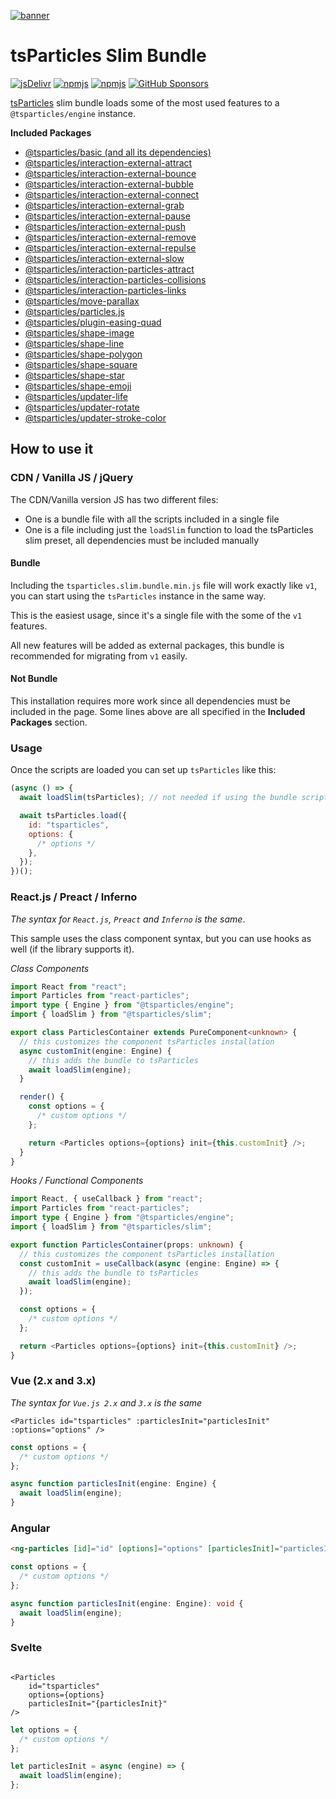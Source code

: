 [![banner](https://particles.js.org/images/banner2.png)](https://particles.js.org)

# tsParticles Slim Bundle

[![jsDelivr](https://data.jsdelivr.com/v1/package/npm/@tsparticles/slim/badge)](https://www.jsdelivr.com/package/npm/@tsparticles/slim) [![npmjs](https://badge.fury.io/js/@tsparticles/slim.svg)](https://www.npmjs.com/package/@tsparticles/slim) [![npmjs](https://img.shields.io/npm/dt/@tsparticles/slim)](https://www.npmjs.com/package/@tsparticles/slim) [![GitHub Sponsors](https://img.shields.io/github/sponsors/matteobruni)](https://github.com/sponsors/matteobruni)

[tsParticles](https://github.com/tsparticles/tsparticles) slim bundle loads some of the most used features to
a `@tsparticles/engine` instance.

**Included Packages**

- [@tsparticles/basic (and all its dependencies)](https://github.com/tsparticles/tsparticles/tree/main/bundles/basic)
- [@tsparticles/interaction-external-attract](https://github.com/tsparticles/tsparticles/tree/main/interactions/external/attract)
- [@tsparticles/interaction-external-bounce](https://github.com/tsparticles/tsparticles/tree/main/interactions/external/bounce)
- [@tsparticles/interaction-external-bubble](https://github.com/tsparticles/tsparticles/tree/main/interactions/external/bubble)
- [@tsparticles/interaction-external-connect](https://github.com/tsparticles/tsparticles/tree/main/interactions/external/connect)
- [@tsparticles/interaction-external-grab](https://github.com/tsparticles/tsparticles/tree/main/interactions/external/grab)
- [@tsparticles/interaction-external-pause](https://github.com/tsparticles/tsparticles/tree/main/interactions/external/pause)
- [@tsparticles/interaction-external-push](https://github.com/tsparticles/tsparticles/tree/main/interactions/external/push)
- [@tsparticles/interaction-external-remove](https://github.com/tsparticles/tsparticles/tree/main/interactions/external/remove)
- [@tsparticles/interaction-external-repulse](https://github.com/tsparticles/tsparticles/tree/main/interactions/external/repulse)
- [@tsparticles/interaction-external-slow](https://github.com/tsparticles/tsparticles/tree/main/interactions/external/slow)
- [@tsparticles/interaction-particles-attract](https://github.com/tsparticles/tsparticles/tree/main/interactions/particles/attract)
- [@tsparticles/interaction-particles-collisions](https://github.com/tsparticles/tsparticles/tree/main/interactions/particles/collisions)
- [@tsparticles/interaction-particles-links](https://github.com/tsparticles/tsparticles/tree/main/interactions/particles/links)
- [@tsparticles/move-parallax](https://github.com/tsparticles/tsparticles/tree/main/move/parallax)
- [@tsparticles/particles.js](https://github.com/tsparticles/tsparticles/tree/main/bundles/pjs)
- [@tsparticles/plugin-easing-quad](https://github.com/tsparticles/tsparticles/tree/main/plugins/easings/quad)
- [@tsparticles/shape-image](https://github.com/tsparticles/tsparticles/tree/main/shapes/image)
- [@tsparticles/shape-line](https://github.com/tsparticles/tsparticles/tree/main/shapes/line)
- [@tsparticles/shape-polygon](https://github.com/tsparticles/tsparticles/tree/main/shapes/polygon)
- [@tsparticles/shape-square](https://github.com/tsparticles/tsparticles/tree/main/shapes/square)
- [@tsparticles/shape-star](https://github.com/tsparticles/tsparticles/tree/main/shapes/star)
- [@tsparticles/shape-emoji](https://github.com/tsparticles/tsparticles/tree/main/shapes/emoji)
- [@tsparticles/updater-life](https://github.com/tsparticles/tsparticles/tree/main/updaters/life)
- [@tsparticles/updater-rotate](https://github.com/tsparticles/tsparticles/tree/main/updaters/rotate)
- [@tsparticles/updater-stroke-color](https://github.com/tsparticles/tsparticles/tree/main/updaters/strokeColor)

## How to use it

### CDN / Vanilla JS / jQuery

The CDN/Vanilla version JS has two different files:

- One is a bundle file with all the scripts included in a single file
- One is a file including just the `loadSlim` function to load the tsParticles slim preset, all dependencies must be
  included manually

#### Bundle

Including the `tsparticles.slim.bundle.min.js` file will work exactly like `v1`, you can start using the `tsParticles`
instance in the same way.

This is the easiest usage, since it's a single file with the some of the `v1` features.

All new features will be added as external packages, this bundle is recommended for migrating from `v1` easily.

#### Not Bundle

This installation requires more work since all dependencies must be included in the page. Some lines above are all
specified in the **Included Packages** section.

### Usage

Once the scripts are loaded you can set up `tsParticles` like this:

```javascript
(async () => {
  await loadSlim(tsParticles); // not needed if using the bundle script, required for any other installation

  await tsParticles.load({
    id: "tsparticles",
    options: {
      /* options */
    },
  });
})();
```

### React.js / Preact / Inferno

_The syntax for `React.js`, `Preact` and `Inferno` is the same_.

This sample uses the class component syntax, but you can use hooks as well (if the library supports it).

_Class Components_

```typescript jsx
import React from "react";
import Particles from "react-particles";
import type { Engine } from "@tsparticles/engine";
import { loadSlim } from "@tsparticles/slim";

export class ParticlesContainer extends PureComponent<unknown> {
  // this customizes the component tsParticles installation
  async customInit(engine: Engine) {
    // this adds the bundle to tsParticles
    await loadSlim(engine);
  }

  render() {
    const options = {
      /* custom options */
    };

    return <Particles options={options} init={this.customInit} />;
  }
}
```

_Hooks / Functional Components_

```typescript jsx
import React, { useCallback } from "react";
import Particles from "react-particles";
import type { Engine } from "@tsparticles/engine";
import { loadSlim } from "@tsparticles/slim";

export function ParticlesContainer(props: unknown) {
  // this customizes the component tsParticles installation
  const customInit = useCallback(async (engine: Engine) => {
    // this adds the bundle to tsParticles
    await loadSlim(engine);
  });

  const options = {
    /* custom options */
  };

  return <Particles options={options} init={this.customInit} />;
}
```

### Vue (2.x and 3.x)

_The syntax for `Vue.js 2.x` and `3.x` is the same_

```vue
<Particles id="tsparticles" :particlesInit="particlesInit" :options="options" />
```

```js
const options = {
  /* custom options */
};

async function particlesInit(engine: Engine) {
  await loadSlim(engine);
}
```

### Angular

```html
<ng-particles [id]="id" [options]="options" [particlesInit]="particlesInit"></ng-particles>
```

```ts
const options = {
  /* custom options */
};

async function particlesInit(engine: Engine): void {
  await loadSlim(engine);
}
```

### Svelte

```sveltehtml

<Particles
    id="tsparticles"
    options={options}
    particlesInit="{particlesInit}"
/>
```

```js
let options = {
  /* custom options */
};

let particlesInit = async (engine) => {
  await loadSlim(engine);
};
```
